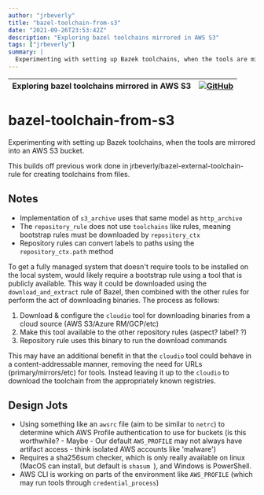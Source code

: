 ```yaml
---
author: "jrbeverly"
title: "bazel-toolchain-from-s3"
date: "2021-09-26T23:53:42Z"
description: "Exploring bazel toolchains mirrored in AWS S3"
tags: ["jrbeverly"]
summary: |
  Experimenting with setting up Bazek toolchains, when the tools are mirrored into an AWS S3 bucket. This builds off previous work done in jrbeverly/bazel-external-toolchain-rule for creating toolchains from files.
---
```


| Exploring bazel toolchains mirrored in AWS S3 | [![GitHub](https://img.shields.io/badge/GitHub-%23121011.svg?logo=github&logoColor=white)](https://github.com/jrbeverly/bazel-toolchain-from-s3) |
| :-------- | -------: |


# bazel-toolchain-from-s3

Experimenting with setting up Bazek toolchains, when the tools are mirrored into an AWS S3 bucket.

This builds off previous work done in jrbeverly/bazel-external-toolchain-rule for creating toolchains from files.

## Notes

- Implementation of `s3_archive` uses that same model as `http_archive`
- The `repository_rule` does not use `toolchains` like rules, meaning bootstrap rules must be downloaded by `repository_ctx`
- Repository rules can convert labels to paths using the `repository_ctx.path` method

To get a fully managed system that doesn't require tools to be installed on the local system, would likely require a bootstrap rule using a tool that is publicly available. This way it could be downloaded using the `download_and_extract` rule of Bazel, then combined with the other rules for perform the act of downloading binaries. The process as follows:

1. Download & configure the `cloudio` tool for downloading binaries from a cloud source (AWS S3/Azure RM/GCP/etc)
2. Make this tool available to the other repository rules (aspect? label? ?)
3. Repository rule uses this binary to run the download commands

This may have an additional benefit in that the `cloudio` tool could behave in a content-addressable manner, removing the need for URLs (primary/mirrors/etc) for tools. Instead leaving it up to the `cloudio` to download the toolchain from the appropriately known registries.

## Design Jots

- Using something like an `awsrc` file (aim to be similar to `netrc`) to determine which AWS Profile authentication to use for buckets (is this worthwhile? - Maybe - Our default `AWS_PROFILE` may not always have artifact access - think isolated AWS accounts like 'malware')
- Requires a sha256sum checker, which is only really available on linux (MacOS can install, but default is `shasum `), and Windows is PowerShell.
- AWS CLI is working on parts of the environment like `AWS_PROFILE` (which may run tools through `credential_process`)
